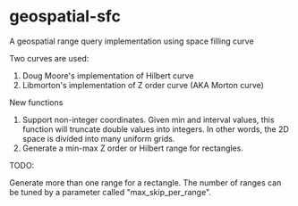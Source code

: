 # geospatial-sfc

A geospatial range query implementation using space filling curve

Two curves are used:
1. Doug Moore's implementation of Hilbert curve
2. Libmorton's implementation of Z order curve (AKA Morton curve)

New functions
1. Support non-integer coordinates. Given min and interval values, this function will truncate double values into integers. In other words, the  2D space is divided into many uniform grids.
2. Generate a min-max Z order or Hilbert range for rectangles.

TODO:

Generate more than one range for a rectangle. The number of ranges can be tuned by a parameter called "max_skip_per_range".